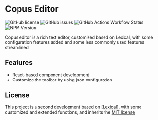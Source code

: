 # Copus Editor

![GitHub license](https://img.shields.io/github/license/copus-io/copus-editor.svg)
![GitHub issues](https://img.shields.io/github/issues/copus-io/copus-editor.svg)
![GitHub Actions Workflow Status](https://img.shields.io/github/actions/workflow/status/copus-io/copus-editor/publish-npm.yml)
![NPM Version](https://img.shields.io/npm/v/%40copus%2Feditor)

Copus editor is a rich text editor, customized based on Lexical, with some configuration features added and some less commonly used features streamlined

## Features
- React-based component development
- Customize the toolbar by using json configuration


## License

This project is a second development based on [[Lexical](https://lexical.dev/)], with some customized and extended functions, and inherits the [MIT license](./LICENSE)